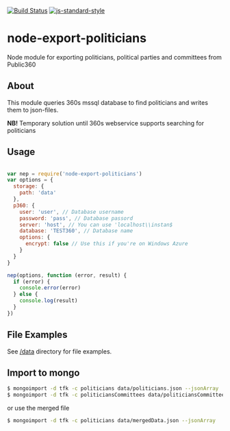 [![Build Status](https://travis-ci.org/telemark/node-export-politicians.svg?branch=master)](https://travis-ci.org/telemark/node-export-politicians)
[![js-standard-style](https://img.shields.io/badge/code%20style-standard-brightgreen.svg?style=flat)](https://github.com/feross/standard)
# node-export-politicians

Node module for exporting politicians, political parties and committees from Public360

## About

This module queries 360s mssql database to find politicians and writes them to json-files.

**NB!** Temporary solution until 360s webservice supports searching for politicians

## Usage

```javascript

var nep = require('node-export-politicians')
var options = {
  storage: {
    path: 'data'
  },
  p360: {
    user: 'user', // Database username
    password: 'pass', // Database passord
    server: 'host', // You can use 'localhost\\instan$
    database: 'TEST360', // Database name
    options: {
      encrypt: false // Use this if you're on Windows Azure
    }
  }
}

nep(options, function (error, result) {
  if (error) {
    console.error(error)
  } else {
    console.log(result)
  }
})

```

## File Examples

See [/data](data) directory for file examples.

## Import to mongo
```sh
$ mongoimport -d tfk -c politicians data/politicians.json --jsonArray
$ mongoimport -d tfk -c politiciansCommittees data/politiciansCommittees.json --jsonArray
```

or use the merged file

```sh
$ mongoimport -d tfk -c politicians data/mergedData.json --jsonArray
```
